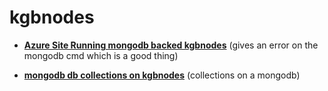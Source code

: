 kgbnodes
========

* **[Azure Site Running mongodb backed kgbnodes](http://kgbnodes.azurewebsites.net/)**
(gives an error on the mongodb cmd which is a good thing)


* **[mongodb db collections on kgbnodes](http://kgbnodes.azurewebsites.net/Collections)**
(collections on a mongodb)
